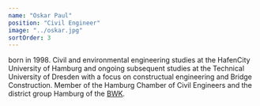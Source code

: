 ```yaml
---
name: "Oskar Paul"
position: "Civil Engineer"
image: "../oskar.jpg"
sortOrder: 3
---
```


born in 1998. Civil and environmental engineering studies at the HafenCity University of Hamburg and ongoing subsequent studies at the Technical University of Dresden with a focus on constructual engineering and Bridge Construction. Member of the Hamburg Chamber of Civil Engineers and the district group Hamburg of the [BWK](http://bwk-bund.de/).
